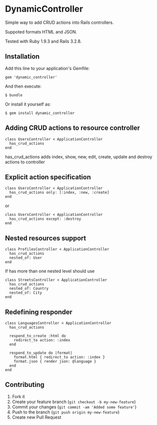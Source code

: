 # DynamicController

Simple way to add CRUD actions into Rails controllers.

Suppoted formats HTML and JSON.

Tested with Ruby 1.9.3 and Rails 3.2.8.

## Installation

Add this line to your application's Gemfile:

    gem 'dynamic_controller'

And then execute:

    $ bundle

Or install it yourself as:

    $ gem install dynamic_controller

## Adding CRUD actions to resource controller

    class UsersController < ApplicationController
      has_crud_actions
    end

has_crud_actions adds index, show, new, edit, create, update and destroy actions to controller

## Explicit action specification

    class UsersController < ApplicationController
      has_crud_actions only: [:index, :new, :create]
    end

or

    class UsersController < ApplicationController
      has_crud_actions except: :destroy
    end


## Nested resources support

    class ProfilesController < ApplicationController
      has_crud_actions
      nested_of: User
    end

If has more than one nested level should use

    class StreetsController < ApplicationController
      has_crud_actions
      nested_of: Country
      nested_of: City
    end

## Redefining responder

    class LanguagesController < ApplicationController
      has_crud_actions

      respond_to_create :html do
        redirect_to action: :index
      end

      respond_to_update do |format|
        format.html { redirect_to action: :index }
        format.json { render json: @language }
      end
    end

## Contributing

1. Fork it
2. Create your feature branch (`git checkout -b my-new-feature`)
3. Commit your changes (`git commit -am 'Added some feature'`)
4. Push to the branch (`git push origin my-new-feature`)
5. Create new Pull Request
